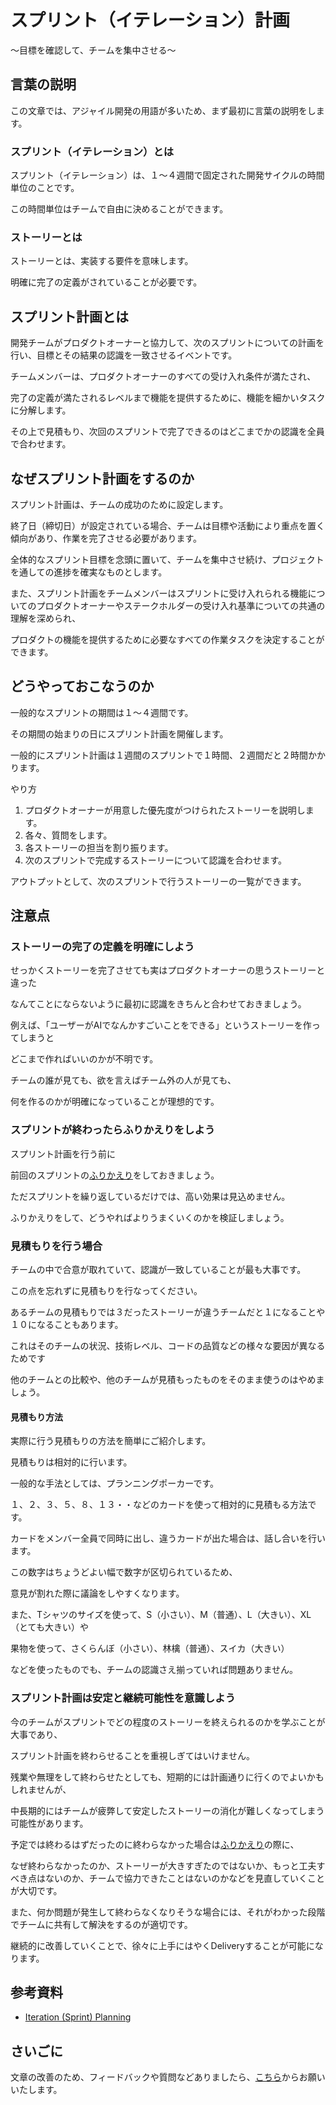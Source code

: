 # スプリント（イテレーション）計画

〜目標を確認して、チームを集中させる〜

## 言葉の説明

この文章では、アジャイル開発の用語が多いため、まず最初に言葉の説明をします。

### スプリント（イテレーション）とは

スプリント（イテレーション）は、１〜４週間で固定された開発サイクルの時間単位のことです。

この時間単位はチームで自由に決めることができます。

### ストーリーとは

ストーリーとは、実装する要件を意味します。

明確に完了の定義がされていることが必要です。

## スプリント計画とは

開発チームがプロダクトオーナーと協力して、次のスプリントについての計画を行い、目標とその結果の認識を一致させるイベントです。

チームメンバーは、プロダクトオーナーのすべての受け入れ条件が満たされ、

完了の定義が満たされるレベルまで機能を提供するために、機能を細かいタスクに分解します。

その上で見積もり、次回のスプリントで完了できるのはどこまでかの認識を全員で合わせます。

## なぜスプリント計画をするのか

スプリント計画は、チームの成功のために設定します。

終了日（締切日）が設定されている場合、チームは目標や活動により重点を置く傾向があり、作業を完了させる必要があります。

全体的なスプリント目標を念頭に置いて、チームを集中させ続け、プロジェクトを通しての進捗を確実なものとします。

また、スプリント計画をチームメンバーはスプリントに受け入れられる機能についてのプロダクトオーナーやステークホルダーの受け入れ基準についての共通の理解を深められ、

プロダクトの機能を提供するために必要なすべての作業タスクを決定することができます。

## どうやっておこなうのか

一般的なスプリントの期間は１〜４週間です。

その期間の始まりの日にスプリント計画を開催します。

一般的にスプリント計画は１週間のスプリントで１時間、２週間だと２時間かかります。

やり方

1. プロダクトオーナーが用意した優先度がつけられたストーリーを説明します。
2. 各々、質問をします。
3. 各ストーリーの担当を割り振ります。
4. 次のスプリントで完成するストーリーについて認識を合わせます。

アウトプットとして、次のスプリントで行うストーリーの一覧ができます。

## 注意点

### ストーリーの完了の定義を明確にしよう

せっかくストーリーを完了させても実はプロダクトオーナーの思うストーリーと違った

なんてことにならないように最初に認識をきちんと合わせておきましょう。

例えば、「ユーザーがAIでなんかすごいことをできる」というストーリーを作ってしまうと

どこまで作ればいいのかが不明です。

チームの誰が見ても、欲を言えばチーム外の人が見ても、

何を作るのかが明確になっていることが理想的です。

### スプリントが終わったらふりかえりをしよう

スプリント計画を行う前に

前回のスプリントの[ふりかえり](/practices/retrospectives)をしておきましょう。

ただスプリントを繰り返しているだけでは、高い効果は見込めません。

ふりかえりをして、どうやればよりうまくいくのかを検証しましょう。

### 見積もりを行う場合

チームの中で合意が取れていて、認識が一致していることが最も大事です。

この点を忘れずに見積もりを行なってください。

あるチームの見積もりでは３だったストーリーが違うチームだと１になることや１０になることもあります。

これはそのチームの状況、技術レベル、コードの品質などの様々な要因が異なるためです

他のチームとの比較や、他のチームが見積もったものをそのまま使うのはやめましょう。

#### 見積もり方法

実際に行う見積もりの方法を簡単にご紹介します。

見積もりは相対的に行います。

一般的な手法としては、プランニングポーカーです。

１、２、３、５、８、１３・・などのカードを使って相対的に見積もる方法です。

カードをメンバー全員で同時に出し、違うカードが出た場合は、話し合いを行います。

この数字はちょうどよい幅で数字が区切られているため、

意見が割れた際に議論をしやすくなります。

また、Tシャツのサイズを使って、S（小さい）、M（普通）、L（大きい）、XL（とても大きい）や

果物を使って、さくらんぼ（小さい）、林檎（普通）、スイカ（大きい）

などを使ったものでも、チームの認識さえ揃っていれば問題ありません。

### スプリント計画は安定と継続可能性を意識しよう

今のチームがスプリントでどの程度のストーリーを終えられるのかを学ぶことが大事であり、

スプリント計画を終わらせることを重視しぎてはいけません。

残業や無理をして終わらせたとしても、短期的には計画通りに行くのでよいかもしれませんが、

中長期的にはチームが疲弊して安定したストーリーの消化が難しくなってしまう可能性があります。

予定では終わるはずだったのに終わらなかった場合は[ふりかえり](/practices/retrospectives)の際に、

なぜ終わらなかったのか、ストーリーが大きすぎたのではないか、もっと工夫すべき点はないのか、チームで協力できたことはないのかなどを見直していくことが大切です。

また、何か問題が発生して終わらなくなりそうな場合には、それがわかった段階でチームに共有して解決をするのが適切です。

継続的に改善していくことで、徐々に上手にはやくDeliveryすることが可能になります。

## 参考資料

* [Iteration (Sprint) Planning](https://openpracticelibrary.com/practice/iteration-planning/)

## さいごに

文章の改善のため、フィードバックや質問などありましたら、[こちら](https://forms.gle/TKUJ2Gs9EoH2jQvp7)からお願いいたします。
